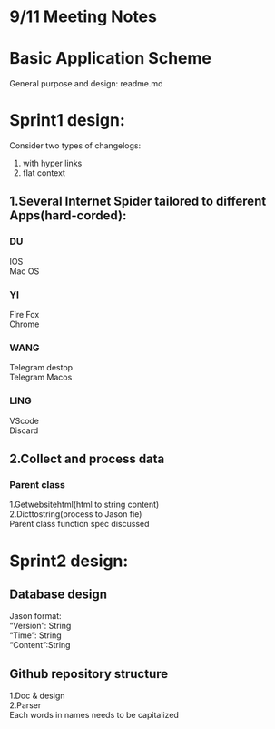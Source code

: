 # 9/11 Meeting Notes
# Basic Application Scheme 
General purpose and design: readme.md
# Sprint1 design:
Consider two types of changelogs:
1. with hyper links  
2. flat context  
## 1.Several Internet Spider tailored to different Apps(hard-corded):
### DU
IOS  
Mac OS  
### YI
Fire Fox  
Chrome  
### WANG
Telegram destop  
Telegram Macos  
### LING
VScode  
Discard  
## 2.Collect and process data
### Parent class
1.Getwebsitehtml(html to string content)  
2.Dicttostring(process to Jason fie)  
Parent class function spec discussed  
# Sprint2 design:
## Database design
Jason format:  
“Version”: String  
“Time”: String  
“Content”:String  
## Github repository structure
1.Doc & design  
2.Parser  
Each words in names needs to be capitalized  
